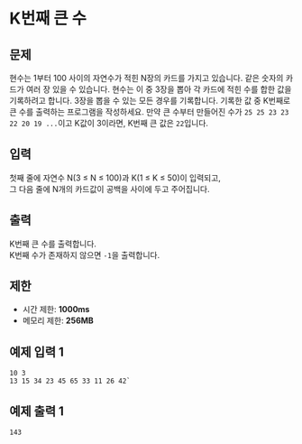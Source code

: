 # K번째 큰 수

## 문제

현수는 1부터 100 사이의 자연수가 적힌 N장의 카드를 가지고 있습니다. 같은 숫자의 카드가 여러 장 있을 수 있습니다.
현수는 이 중 3장을 뽑아 각 카드에 적힌 수를 합한 값을 기록하려고 합니다. 3장을 뽑을 수 있는 모든 경우를 기록합니다.
기록한 값 중 K번째로 큰 수를 출력하는 프로그램을 작성하세요.
만약 큰 수부터 만들어진 수가 `25 25 23 23 22 20 19 ...`이고 K값이 3이라면, K번째 큰 값은 `22`입니다.

## 입력
첫째 줄에 자연수 N(3 ≤ N ≤ 100)과 K(1 ≤ K ≤ 50)이 입력되고,  
그 다음 줄에 N개의 카드값이 공백을 사이에 두고 주어집니다.

## 출력
K번째 큰 수를 출력합니다.  
K번째 수가 존재하지 않으면 `-1`을 출력합니다.

## 제한
-   시간 제한: **1000ms**
-   메모리 제한: **256MB**
    

## 예제 입력 1
```
10 3
13 15 34 23 45 65 33 11 26 42` 
```

## 예제 출력 1
```
143
```

